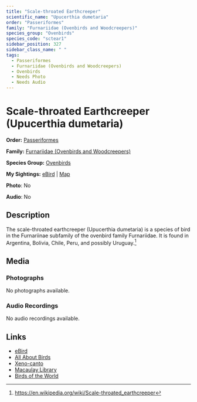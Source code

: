 ```yaml
---
title: "Scale-throated Earthcreeper"
scientific_name: "Upucerthia dumetaria"
order: "Passeriformes"
family: "Furnariidae (Ovenbirds and Woodcreepers)"
species_group: "Ovenbirds"
species_code: "sctear1"
sidebar_position: 327
sidebar_class_name: " "
tags: 
  - Passeriformes
  - Furnariidae (Ovenbirds and Woodcreepers)
  - Ovenbirds
  - Needs Photo
  - Needs Audio
---
```


# Scale-throated Earthcreeper (Upucerthia dumetaria)

**Order:** [Passeriformes](/tags/passeriformes)

**Family:** [Furnariidae (Ovenbirds and Woodcreepers)](/tags/furnariidae-ovenbirds-and-woodcreepers)

**Species Group:** [Ovenbirds](/tags/ovenbirds)

**My Sightings:** [eBird](https://ebird.org/lifelist?r=world&time=life&spp=sctear1) | [Map](/map?species_code=sctear1)

**Photo**: No 

**Audio**: No

## Description
The scale-throated earthcreeper (Upucerthia dumetaria) is a species of bird in the Furnariinae subfamily of the ovenbird family Furnariidae. It is found in Argentina, Bolivia, Chile, Peru, and possibly Uruguay.[^1]

[^1]: https://en.wikipedia.org/wiki/Scale-throated_earthcreeper

## Media
### Photographs
No photographs available.

### Audio Recordings
No audio recordings available.

## Links
* [eBird](https://ebird.org/species/sctear1) 
* [All About Birds](https://www.allaboutbirds.org/guide/sctear1) 
* [Xeno-canto](https://www.xeno-canto.org/species/upucerthia-dumetaria) 
* [Macaulay Library](https://search.macaulaylibrary.org/catalog?taxonCode=sctear1&sort=rating_rank_desc)
* [Birds of the World](https://birdsoftheworld.org/bow/species/sctear1)
